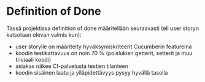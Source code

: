# Definition of Done

Tässä projektissa definition of done määritellään seuraavasti (eli user storyn katsotaan olevan valmis kun): 

* user storylle on määritelty hyväksymiskriteerit Cucumberin featureina
* koodin testikattavuus on noin 70 % (poislukien getterit, setterit ja muu triviaali koodi)
* asiakas näkee CI-palvelusta testien tilanteen
* koodin sisäinen laatu ja ylläpidettävyys pysyy hyvällä tasolla

